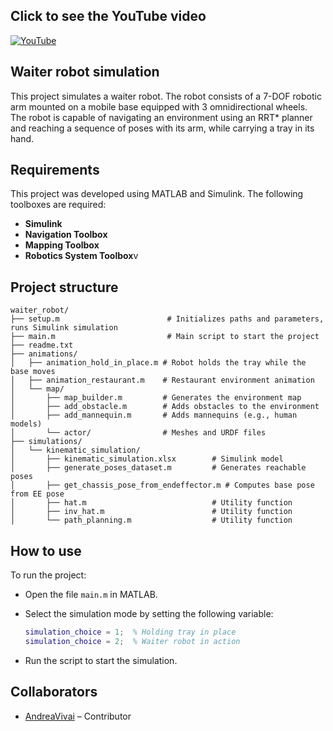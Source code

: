 ## Click to see the YouTube video
[![YouTube](https://img.youtube.com/vi/CQSC1y-ab6w/2.jpg)](https://www.youtube.com/watch?v=CQSC1y-ab6w)


## Waiter robot simulation

This project simulates a waiter robot. The robot consists of a 7-DOF robotic arm mounted on a mobile base equipped with 3 omnidirectional wheels.
The robot is capable of navigating an environment using an RRT* planner and reaching a sequence of poses with its arm, while carrying a tray in its hand.

## Requirements

This project was developed using MATLAB and Simulink. 
The following toolboxes are required:

- **Simulink** 
- **Navigation Toolbox** 
- **Mapping Toolbox**
- **Robotics System Toolbox**v


## Project structure

```
waiter_robot/
├── setup.m                        # Initializes paths and parameters, runs Simulink simulation
├── main.m                         # Main script to start the project
├── readme.txt
├── animations/
│   ├── animation_hold_in_place.m # Robot holds the tray while the base moves
│   ├── animation_restaurant.m    # Restaurant environment animation
│   └── map/
│       ├── map_builder.m         # Generates the environment map
│       ├── add_obstacle.m        # Adds obstacles to the environment
│       ├── add_mannequin.m       # Adds mannequins (e.g., human models)
│       └── actor/                # Meshes and URDF files
├── simulations/
│   └── kinematic_simulation/
│       ├── kinematic_simulation.xlsx        # Simulink model
│       ├── generate_poses_dataset.m         # Generates reachable poses
│       ├── get_chassis_pose_from_endeffector.m # Computes base pose from EE pose
│       ├── hat.m                            # Utility function
│       ├── inv_hat.m                        # Utility function
│       └── path_planning.m                  # Utility function
```

## How to use

To run the project:

- Open the file `main.m` in MATLAB.
- Select the simulation mode by setting the following variable:

  ```matlab
  simulation_choice = 1;  % Holding tray in place
  simulation_choice = 2;  % Waiter robot in action
  ```

- Run the script to start the simulation.

## Collaborators

- [AndreaVivai](https://github.com/AndreaVivai) – Contributor 

